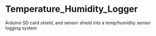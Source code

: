 # Temperature_Humidity_Logger
Arduino SD card shield, and sensor shield into a temp/humidity sensor logging system
